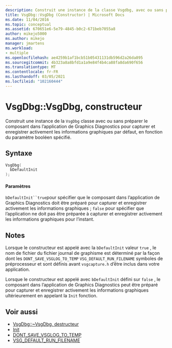 ```yaml
---
description: Construit une instance de la classe Vsgdbg, avec ou sans préparer le composant dans l’application de Graphics Diagnostics pour capturer et enregistrer activement les informations graphiques par défaut, en fonction du paramètre booléen spécifié.
title: VsgDbg::VsgDbg (Constructor) | Microsoft Docs
ms.date: 11/04/2016
ms.topic: conceptual
ms.assetid: 670651e6-5e79-4845-b0c2-671beb7055a8
author: mikejo5000
ms.author: mikejo
manager: jmartens
ms.workload:
- multiple
ms.openlocfilehash: ae4259b1af1bcb51b05431131db596d2a26da895
ms.sourcegitcommit: 4b323a8a8bfd1a1a9e84f4b4ca88fa8da690f656
ms.translationtype: MT
ms.contentlocale: fr-FR
ms.lasthandoff: 03/05/2021
ms.locfileid: "102160444"
---
```

# <a name="vsgdbgvsgdbg-constructor"></a>VsgDbg::VsgDbg, constructeur
Construit une instance de la `VsgDbg` classe avec ou sans préparer le composant dans l’application de Graphics Diagnostics pour capturer et enregistrer activement les informations graphiques par défaut, en fonction du paramètre booléen spécifié.

## <a name="syntax"></a>Syntaxe

```C++
VsgDbg(
  bDefaultInit
);
```

#### <a name="parameters"></a>Paramètres
 `bDefaultInit``true`pour spécifier que le composant dans l’application de Graphics Diagnostics doit être préparé pour capturer et enregistrer activement les informations graphiques ; `false` pour spécifier que l’application ne doit pas être préparée à capturer et enregistrer activement les informations graphiques pour l’instant.

## <a name="remarks"></a>Notes
 Lorsque le constructeur est appelé avec la `bDefaultInit` valeur `true` , le nom de fichier du fichier journal de graphisme est déterminé par la façon dont les `DONT_SAVE_VSGLOG_TO_TEMP` `VSG_DEFAULT_RUN_FILENAME` symboles de préprocesseur et sont définis avant `vsgcapture.h` d’être inclus dans votre application.

 Lorsque le constructeur est appelé avec `bDefaultInit` défini sur `false` , le composant dans l’application de Graphics Diagnostics peut être préparé pour capturer et enregistrer activement les informations graphiques ultérieurement en appelant la `Init` fonction.

## <a name="see-also"></a>Voir aussi
- [VsgDbg::~VsgDbg, destructeur](vsgdbg-tilde-vsgdbg-destructor.md)
- [Init](init.md)
- [DONT_SAVE_VSGLOG_TO_TEMP](dont-save-vsglog-to-temp.md)
- [VSG_DEFAULT_RUN_FILENAME](vsg-default-run-filename.md)
